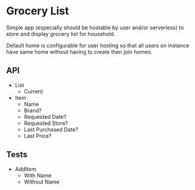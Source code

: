 # Grocery List
Simple app (especially should be hostable by user and/or serverless) to store and display grocery list for household.

Default home is configurable for user hosting so that all users on instance have same home without having to create then join homes.

## API
* List
    * Current
* Item
    * Name
    * Brand?
    * Requested Date?
    * Requested Store?
    * Last Purchased Date?
    * Last Price?

## Tests
* AddItem
    * With Name
    * Without Name
